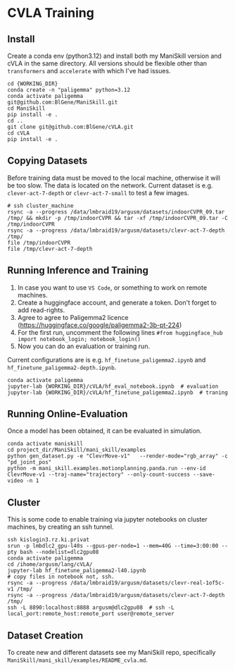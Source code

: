 # CVLA Training

## Install

Create a conda env (python3.12) and install both my ManiSkill version and cVLA in the same directory.
All versions should be flexible other than `transformers` and `accelerate` with which I've had issues.

```
cd {WORKING_DIR}
conda create -n "paligemma" python=3.12
conda activate paligemma
git@github.com:BlGene/ManiSkill.git
cd ManiSkill
pip install -e .
cd ..
git clone git@github.com:BlGene/cVLA.git
cd cVLA
pip install -e .
```

## Copying Datasets

Before training data must be moved to the local machine, otherwise it will be too slow. The data is located on the network.
Current dataset is e.g. `clever-act-7-depth` or `clevr-act-7-small` to test a few images.

```
# ssh cluster_machine
rsync -a --progress /data/lmbraid19/argusm/datasets/indoorCVPR_09.tar /tmp/ && mkdir -p /tmp/indoorCVPR && tar -xf /tmp/indoorCVPR_09.tar -C /tmp/indoorCVPR
rsync -a --progress /data/lmbraid19/argusm/datasets/clevr-act-7-depth /tmp/
file /tmp/indoorCVPR
file /tmp/clevr-act-7-depth
```

## Running Inference and Training

1. In case you want to use `VS Code`, or something to work on remote machines.
2. Create a huggingface account, and generate a token. Don't forget to add read-rights.
3. Agree to agree to Paligemma2 licence (https://huggingface.co/google/paligemma2-3b-pt-224)
4. For the first run, uncomment the following lines `#from huggingface_hub import notebook_login; notebook_login()`
5. Now you can do an evaluation or training run. 

Current configurations are  is e.g. `hf_finetune_paligemma2.ipynb` and `hf_finetune_paligemma2-depth.ipynb`.

```
conda activate paligemma
jupyter-lab {WORKING_DIR}/cVLA/hf_eval_notebook.ipynb  # evaluation
jupyter-lab {WORKING_DIR}/cVLA/hf_finetune_paligemma2.ipynb  # traning
```

## Running Online-Evaluation

Once a model has been obtained, it can be evaluated in simulation.

```
conda activate maniskill
cd project_dir/ManiSkill/mani_skill/examples
python gen_dataset.py -e "ClevrMove-v1"   --render-mode="rgb_array" -c "pd_joint_pos"
python -m mani_skill.examples.motionplanning.panda.run --env-id ClevrMove-v1 --traj-name="trajectory" --only-count-success --save-video -n 1
```


## Cluster

This is some code to enable training via jupyter notebooks on cluster machines, by creating an ssh tunnel.

```
ssh kislogin3.rz.ki.privat
srun -p lmbdlc2_gpu-l40s --gpus-per-node=1 --mem=40G --time=3:00:00 --pty bash --nodelist=dlc2gpu08
conda activate paligemma
cd /ihome/argusm/lang/cVLA/
jupyter-lab hf_finetune_paligemma2-l40.ipynb
# copy files in notebook not, ssh.
rsync -a --progress /data/lmbraid19/argusm/datasets/clevr-real-1of5c-v1 /tmp/
rsync -a --progress /data/lmbraid19/argusm/datasets/clevr-act-7-depth /tmp/
ssh -L 8890:localhost:8888 argusm@dlc2gpu08  # ssh -L local_port:remote_host:remote_port user@remote_server
```

## Dataset Creation

To create new and different datasets see my ManiSkill repo, specifically `ManiSkill/mani_skill/examples/README_cvla.md`.
